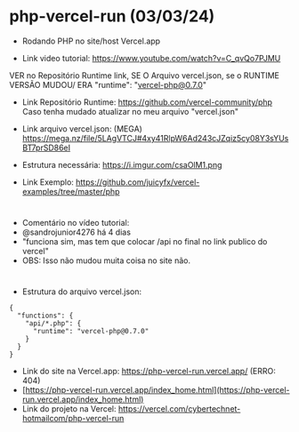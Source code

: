 # php-vercel-run (03/03/24)
- Rodando PHP no site/host Vercel.app

- Link video tutorial: https://www.youtube.com/watch?v=C_qvQo7PJMU

VER no Repositório Runtime link, SE O Arquivo vercel.json, se o RUNTIME VERSÃO MUDOU/ ERA "runtime": "vercel-php@0.7.0"  
- Link Repositório Runtime: https://github.com/vercel-community/php
Caso tenha mudado atualizar no meu arquivo "vercel.json"

- Link arquivo vercel.json: (MEGA) https://mega.nz/file/5LAgVTCJ#4xy41RlpW6Ad243cJZqiz5cy08Y3sYUsBT7prSD86eI
- Estrutura necessária: https://i.imgur.com/csaOlM1.png

- Link Exemplo: https://github.com/juicyfx/vercel-examples/tree/master/php 

# 

- Comentário no vídeo tutorial:
- @sandrojunior4276 há 4 dias
- "funciona sim, mas tem que colocar /api no final no link publico do vercel"
- OBS: Isso não mudou muita coisa no site não.

#

- Estrutura do arquivo vercel.json:

```
{
  "functions": {
    "api/*.php": {
      "runtime": "vercel-php@0.7.0"
    }
  }
}
```
- Link do site na Vercel.app: https://php-vercel-run.vercel.app/ (ERRO: 404)
- [https://php-vercel-run.vercel.app/index_home.html](https://php-vercel-run.vercel.app/index_home.html)
- Link do projeto na Vercel: https://vercel.com/cybertechnet-hotmailcom/php-vercel-run
